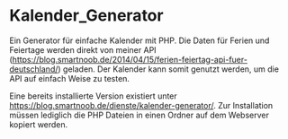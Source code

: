 # Kalender_Generator
Ein Generator für einfache Kalender mit PHP. Die Daten f&uuml;r Ferien und Feiertage werden direkt von meiner API (https://blog.smartnoob.de/2014/04/15/ferien-feiertag-api-fuer-deutschland/) geladen. Der Kalender kann somit genutzt werden, um die API auf einfach Weise zu testen.

Eine bereits installierte Version existiert unter https://blog.smartnoob.de/dienste/kalender-generator/. Zur Installation müssen lediglich die PHP Dateien in einen Ordner auf dem Webserver kopiert werden.
